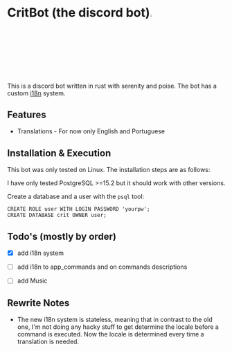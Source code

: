 # CritBot (the discord bot)<img src="https://cdn.discordapp.com/attachments/628637327878520872/1017256259138900030/unknown.png" width="3.5%" heigth="3.5%"/>

This is a discord bot written in rust with serenity and poise.
The bot has a custom [i18n](src/i18n/) system.

## Features

+ Translations - For now only English and Portuguese

## Installation & Execution

This bot was only tested on Linux.
The installation steps are as follows:

I have only tested PostgreSQL >=15.2 but it should work with other versions.

Create a database and a user with the `psql` tool:

```pgsql
CREATE ROLE user WITH LOGIN PASSWORD 'yourpw';
CREATE DATABASE crit OWNER user;
```

## Todo's (mostly by order)

+ [X] add i18n system
+ [ ] add i18n to app_commands and on commands descriptions
+ [ ] add Music


## Rewrite Notes

+ The new i18n system is stateless, meaning that in contrast to the old one, I'm not doing any hacky stuff to get determine the locale before a command is executed. Now the locale is determined every time a translation is needed.
